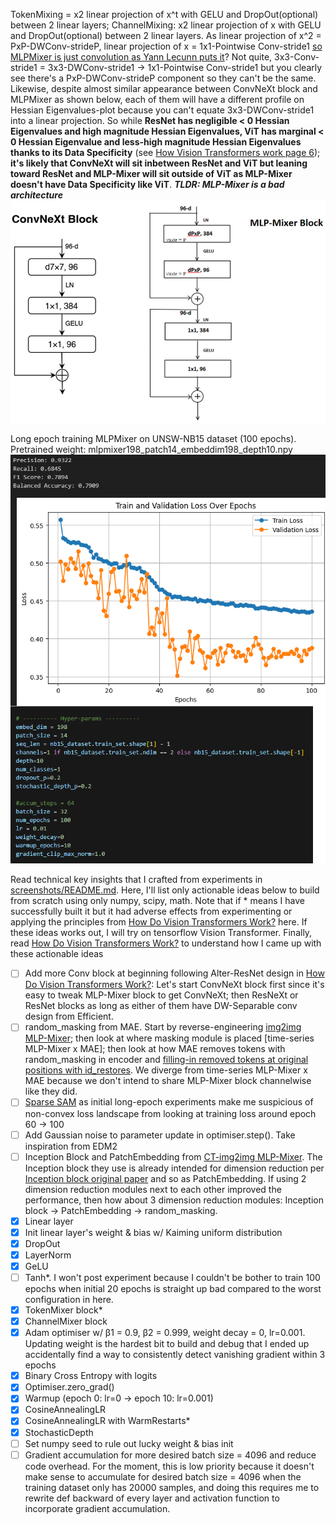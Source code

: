 TokenMixing = x2 linear projection of x^t with GELU and DropOut(optional) between 2 linear layers; ChannelMixing: x2 linear projection of x with GELU and DropOut(optional) between 2 linear layers. As linear projection of x^2 = PxP-DWConv-strideP, linear projection of x = 1x1-Pointwise Conv-stride1 [so MLPMixer is just convolution as Yann Lecunn puts it](https://x.com/ylecun/status/1390543133474234368?lang=en)? Not quite, 3x3-Conv-stride1 = 3x3-DWConv-stride1 -> 1x1-Pointwise Conv-stride1 but you clearly see there's a PxP-DWConv-strideP component so they can't be the same. Likewise, despite almost similar appearance between ConvNeXt block and MLPMixer as shown below, each of them will have a different profile on Hessian Eigenvalues-plot because you can't equate 3x3-DWConv-stride1 into a linear projection. So while **ResNet has negligible < 0 Hessian Eigenvalues and high magnitude Hessian Eigenvalues, ViT has marginal < 0 Hessian Eigenvalue and less-high magnitude Hessian Eigenvalues thanks to its Data Specificity** (see [How Vision Transformers work page 6](https://openreview.net/forum?id=D78Go4hVcxO)); **it's likely that ConvNeXt will sit inbetween ResNet and ViT but leaning toward ResNet and MLP-Mixer will sit outside of ViT as MLP-Mixer doesn't have Data Specificity like ViT**. ***TLDR: MLP-Mixer is a bad architecture***
![image](https://github.com/Skimmable-Code-pls/MLPMixer_numpy/blob/main/screenshots/MLPMixer_is_badConvNeXt.png)
 
Long epoch training MLPMixer on UNSW-NB15 dataset (100 epochs). Pretrained weight: mlpmixer198_patch14_embeddim198_depth10.npy
![image](https://github.com/Skimmable-Code-pls/MLPMixer_numpy/blob/main/screenshots/MLPMixer198_patch14_depth10_epoch100.png) <br>

Read technical key insights that I crafted from experiments in [screenshots/README.md](https://github.com/Skimmable-Code-pls/MLPMixer_numpy/blob/main/screenshots/README.md). Here, I'll list only actionable ideas below to build from scratch using only numpy, scipy, math. Note that if * means I have successfully built it but it had adverse effects from experimenting or applying the principles from [How Do Vision Transformers Work?](https://openreview.net/forum?id=D78Go4hVcxO) here. If these ideas works out, I will try on tensorflow Vision Transformer. Finally, read [How Do Vision Transformers Work?](https://openreview.net/forum?id=D78Go4hVcxO) to understand how I came up with these actionable ideas <br>
- [ ] Add more Conv block at beginning following Alter-ResNet design in [How Do Vision Transformers Work?](https://openreview.net/forum?id=D78Go4hVcxO): Let's start ConvNeXt block first since it's easy to tweak MLP-Mixer block to get ConvNeXt; then ResNeXt or ResNet blocks as long as either of them have DW-Separable conv design from Efficient.
- [ ] random_masking from MAE. Start by reverse-engineering [img2img MLP-Mixer](https://github.com/MLI-lab/imaging_MLPs); then look at where masking module is placed [time-series MLP-Mixer x MAE]; then look at how MAE removes tokens with random_masking in encoder and [filling-in removed tokens at original positions with id_restores](https://github.com/facebookresearch/mae/blob/main/models_mae.py#L172-L196). We diverge from time-series MLP-Mixer x MAE because we don't intend to share MLP-Mixer block channelwise like they did.
- [ ] [Sparse SAM](https://github.com/jjsrf/SSAM-NEURIPS2024) as initial long-epoch experiments make me suspicious of non-convex loss landscape from looking at training loss around epoch 60 -> 100
- [ ] Add Gaussian noise to parameter update in optimiser.step(). Take inspiration from EDM2
- [ ] Inception Block and PatchEmbedding from [CT-img2img MLP-Mixer](https://arxiv.org/pdf/2402.17951). The Inception block they use is already intended for dimension reduction per [Inception block original paper](https://arxiv.org/pdf/1409.4842) and so as PatchEmbedding. If using 2 dimension reduction modules next to each other improved the performance, then how about 3 dimension reduction modules: Inception block -> PatchEmbedding -> random_masking.
- [x] Linear layer
- [x] Init linear layer's weight & bias w/ Kaiming uniform distribution
- [x] DropOut
- [x] LayerNorm
- [x] GeLU
- [ ] Tanh*. I won't post experiment because I couldn't be bother to train 100 epochs when initial 20 epochs is straight up bad compared to the worst configuration in here.
- [x] TokenMixer block*
- [x] ChannelMixer block
- [x] Adam optimiser w/ β1 = 0.9, β2 = 0.999, weight decay = 0, lr=0.001. Updating weight is the hardest bit to build and debug that I ended up accidentally find a way to consistently detect vanishing gradient within 3 epochs
- [x] Binary Cross Entropy with logits
- [x] Optimiser.zero_grad()
- [x] Warmup (epoch 0: lr=0 -> epoch 10: lr=0.001)
- [x] CosineAnnealingLR
- [x] CosineAnnealingLR with WarmRestarts*
- [x] StochasticDepth
- [ ] Set numpy seed to rule out lucky weight & bias init
- [ ] Gradient accumulation for more desired batch size = 4096 and reduce code overhead. For the moment, this is low priority because it doesn't make sense to accumulate for desired batch size = 4096 when the training dataset only has 20000 samples, and doing this requires me to rewrite def backward of every layer and activation function to incorporate gradient accumulation.
